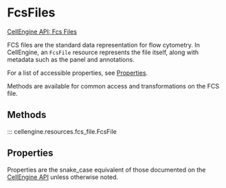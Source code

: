 # FcsFiles

[CellEngine API: Fcs Files](https://docs.cellengine.com/api/#fcs-files)

FCS files are the standard data representation for flow cytometry.  In
CellEngine, an `FcsFile` resource represents the file itself, along with
metadata such as the panel and annotations.

For a list of accessible properties, see [Properties](#properties).

Methods are available for common access and transformations on the FCS file.

## Methods

::: cellengine.resources.fcs_file.FcsFile

## Properties
Properties are the snake_case equivalent of those documented on the
[CellEngine API](https://docs.cellengine.com/api/#fcs_files) unless otherwise noted.
